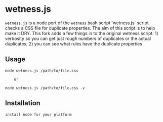wetness.js
=======

`wetness.js` is a node port of the `wetness` bash script
'wetness.js` script checks a CSS file for duplicate properties.
The aim of this script is to help make it DRY.
This fork adds a few things in to the original wetness script: 1) verbosity
so you can get just rough numbers of duplicates or the actual duplicates; 
2) you can see what rules have the duplicate properties

## Usage

	node wetness.js /path/to/file.css

        or

	node wetness.js /path/to/file.css -v

## Installation

    install node for your platform
